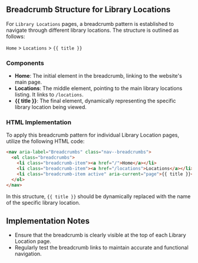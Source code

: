 
## Breadcrumb Structure for Library Locations

For `Library Locations` pages, a breadcrumb pattern is established to navigate through different library locations. The structure is outlined as follows:

`Home` > `Locations` > `{{ title }}`

### Components
- **Home**: The initial element in the breadcrumb, linking to the website's main page.
- **Locations**: The middle element, pointing to the main library locations listing. It links to `/locations`.
- **{{ title }}**: The final element, dynamically representing the specific library location being viewed.

### HTML Implementation
To apply this breadcrumb pattern for individual Library Location pages, utilize the following HTML code:

```html
<nav aria-label="Breadcrumbs" class="nav--breadcrumbs">
  <ol class="breadcrumbs">
    <li class="breadcrumb-item"><a href="/">Home</a></li>
    <li class="breadcrumb-item"><a href="/locations">Locations</a></li>
    <li class="breadcrumb-item active" aria-current="page">{{ title }}</li>
  </ol>
</nav>
```

In this structure, `{{ title }}` should be dynamically replaced with the name of the specific library location.

## Implementation Notes
- Ensure that the breadcrumb is clearly visible at the top of each Library Location page.
- Regularly test the breadcrumb links to maintain accurate and functional navigation.
